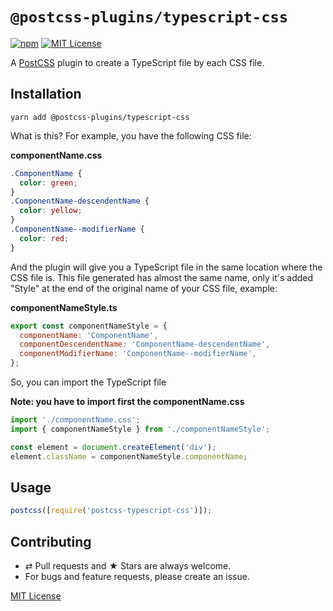 # `@postcss-plugins/typescript-css`

[![npm](https://img.shields.io/npm/v/@postcss-plugins/typescript-css.svg?style=flat-square)](https://www.npmjs.com/package/@postcss-plugins/typescript-css)
[![MIT License](https://img.shields.io/npm/l/@postcss-plugins/typescript-css.svg?style=flat-square)](http://opensource.org/licenses/MIT)

A [PostCSS] plugin to create a TypeScript file by each CSS file.

## Installation

```
yarn add @postcss-plugins/typescript-css
```

What is this? For example, you have the following CSS file:

**componentName.css**

```css
.ComponentName {
  color: green;
}
.ComponentName-descendentName {
  color: yellow;
}
.ComponentName--modifierName {
  color: red;
}
```

And the plugin will give you a TypeScript file in the same location where the CSS file is. This file generated has almost the same name, only it's added "Style" at the end of the original name of your CSS file, example:

**componentNameStyle.ts**

```javascript
export const componentNameStyle = {
  componentName: 'ComponentName',
  componentDescendentName: 'ComponentName-descendentName',
  componentModifierName: 'ComponentName--modifierName',
};
```

So, you can import the TypeScript file

**Note: you have to import first the componentName.css**

```javascript
import './componentName.css';
import { componentNameStyle } from './componentNameStyle';

const element = document.createElement('div');
element.className = componentNameStyle.componentName;
```

## Usage

```javascript
postcss([require('postcss-typescript-css')]);
```

## Contributing

- ⇄ Pull requests and ★ Stars are always welcome.
- For bugs and feature requests, please create an issue.

[MIT License]

[postcss]: https://github.com/postcss/postcss
[mit license]: https://github.com/ezavile/postcss-plugins/blob/master/packages/typescript-css/LICENSE
